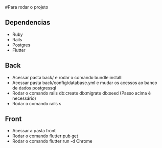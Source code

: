 #Para rodar o projeto

## Dependencias
- Ruby
- Rails
- Postgres
- Flutter

## Back
- Acessar pasta back/ e rodar o comando bundle install
- Acessar pasta back/config/database.yml e mudar os acessos ao banco de dados postgressql
- Rodar o comando rails db:create db:migrate db:seed (Passo acima é necessário)
- Rodar o comando rails s

## Front
- Acessar a pasta front
- Rodar o comando flutter pub get
- Rodar o comando flutter run -d Chrome

